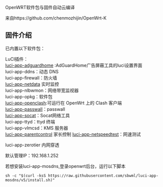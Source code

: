  OpenWRT软件包与固件自动云编译

 来自https://github.com/chenmozhijin/OpenWrt-K

## 固件介绍

已内置以下软件包：

LuCI插件：  
  [luci-app-adguardhome](https://github.com/chenmozhijin/luci-app-adguardhome) :AdGuardHome广告屏蔽工具的luci设置界面  
  luci-app-ddns：动态 DNS  
  luci-app-firewall：防火墙  
  [luci-app-netdata](https://github.com/netdata/netdata) 实时监控  
  luci-app-nlbwmon：网络带宽监视器  
  luci-app-opkg：软件包  
  [luci-app-openclash](https://github.com/vernesong/OpenClash):可运行在 OpenWrt 上的 Clash 客户端  
  [luci-app-passwall](https://github.com/xiaorouji/openwrt-passwall)：passwall  
  [luci-app-socat](https://github.com/chenmozhijin/luci-app-socat)：Socat网络工具  
  luci-app-ttyd：ttyd 终端  
  luci-app-vlmcsd：KMS 服务器  
  [luci-app-parentcontrol](https://github.com/sirpdboy/luci-app-parentcontrol)  家长控制
  [luci-app-netspeedtest](https://github.com/sirpdboy/netspeedtest)：网速测试  
  
  luci-app-zerotier  内网穿透
  

  默认管理IP：192.168.1.252

  若想安装luci-app-mosdns,登录openwrt后台，运行以下脚本

  ```shell
  sh -c "$(curl -ksS https://raw.githubusercontent.com/sbwml/luci-app-mosdns/v5/install.sh)"
  ```
